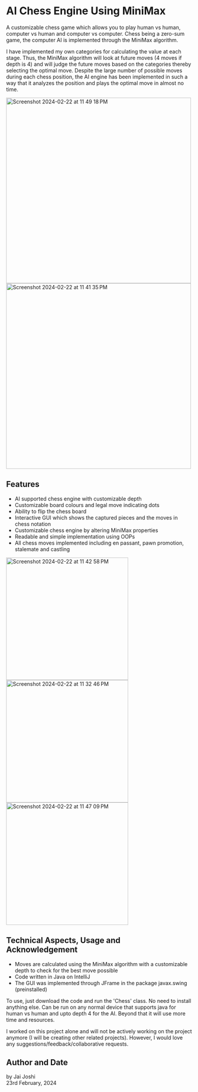 # AI Chess Engine Using MiniMax
A customizable chess game which allows you to play human vs human, computer vs human and computer vs computer. Chess being a zero-sum game, the computer AI is implemented through the MiniMax algorithm.

I have implemented my own categories for calculating the value at each stage. Thus, the MiniMax algorithm will look at 
future moves (4 moves if depth is 4) and will judge the future moves based on the categories thereby selecting the optimal
move. Despite the large number of possible moves during each chess position, the AI engine has been implemented in such 
a way that it analyzes the position and plays the optimal move in almost no time.

<img width="500" alt="Screenshot 2024-02-22 at 11 49 18 PM" src="https://github.com/Jai0212/AI-Chess-Engine/assets/86296165/816b77cb-29f5-4a74-b951-650edec91a9e">
<img width="500" alt="Screenshot 2024-02-22 at 11 41 35 PM" src="https://github.com/Jai0212/AI-Chess-Engine/assets/86296165/dc72623f-3679-4939-bce9-151f3c883056">

## Features
* AI supported chess engine with customizable depth
* Customizable board colours and legal move indicating dots
* Ability to flip the chess board
* Interactive GUI which shows the captured pieces and the moves in chess notation
* Customizable chess engine by altering MiniMax properties
* Readable and simple implementation using OOPs
* All chess moves implemented including en passant, pawn promotion, stalemate and castling

<img width="330" alt="Screenshot 2024-02-22 at 11 42 58 PM" src="https://github.com/Jai0212/AI-Chess-Engine/assets/86296165/94b6bece-6df4-4b90-9f18-41f8af0b09c5">
<img width="330" alt="Screenshot 2024-02-22 at 11 32 46 PM" src="https://github.com/Jai0212/AI-Chess-Engine/assets/86296165/1c3ab166-9a61-4363-af99-ecd824c06141">
<img width="330" alt="Screenshot 2024-02-22 at 11 47 09 PM" src="https://github.com/Jai0212/AI-Chess-Engine/assets/86296165/de4f4a7a-747b-47c7-9c2c-2c810ce1be8f">

## Technical Aspects, Usage and Acknowledgement
* Moves are calculated using the MiniMax algorithm with a customizable depth to check for the best move possible
* Code written in Java on IntelliJ
* The GUI was implemented through JFrame in the package javax.swing (preinstalled)

To use, just download the code and run the 'Chess' class. No need to install anything else. Can be run on any normal 
device that supports java for human vs human and upto depth 4 for the AI. Beyond that it will use more time 
and resources.  

I worked on this project alone and will not be actively working on the project anymore (I will be creating other 
related projects). However, I would love any suggestions/feedback/collaborative requests.


## Author and Date
by Jai Joshi  
23rd February, 2024
